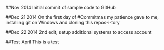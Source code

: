 ##Nov 2014
Initial commit of sample code to GitHub

##Dec 21 2014
On the first day of #Commitmas my patience gave to me, installing git on Windows and cloning this repos-i-tory

##Dec 22 2014
2nd edit, setup additional systems to access account

##Test April
This is a test
